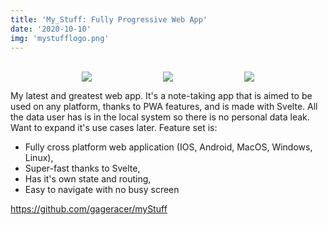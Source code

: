 ```yaml
---
title: 'My_Stuff: Fully Progressive Web App'
date: '2020-10-10'
img: 'mystufflogo.png'
---
```

<br/>
<a href="https://gageracer.github.io/myStuff/" target="_blank" style="display: flex; flex-direction: row; justify-content: space-evenly; max-width: 100%">
  <img src="/images/mystuffgif/gif1.gif"  />
  <img src="/images/mystuffgif/gif2.gif"  /> 
  <img src="/images/mystuffgif/gif3.gif"  />
</a>

My latest and greatest web app. It's a note-taking app that is aimed to be used on any platform,
thanks to PWA features, and is made with Svelte. All the data user has is in the local system so there is no personal data leak. Want to expand it's use cases later. Feature set is:

- Fully cross platform web application (IOS, Android, MacOS, Windows, Linux),
- Super-fast thanks to Svelte,
- Has it's own state and routing,
- Easy to navigate with no busy screen

<https://github.com/gageracer/myStuff>